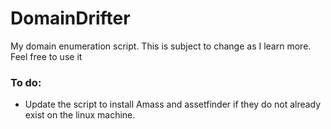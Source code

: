 # DomainDrifter
My domain enumeration script. This is subject to change as I learn more. Feel free to use it


### To do:
- Update the script to install Amass and assetfinder if they do not already exist on the linux machine.
